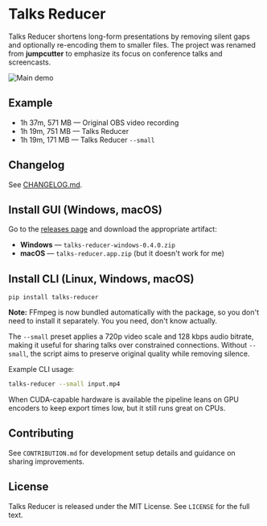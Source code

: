 # Talks Reducer
Talks Reducer shortens long-form presentations by removing silent gaps and optionally re-encoding them to smaller files. The
project was renamed from **jumpcutter** to emphasize its focus on conference talks and screencasts.

![Main demo](docs/assets/screencast-main.gif)

## Example
- 1h 37m, 571 MB — Original OBS video recording
- 1h 19m, 751 MB — Talks Reducer
- 1h 19m, 171 MB — Talks Reducer `--small`

## Changelog

See [CHANGELOG.md](CHANGELOG.md).

## Install GUI (Windows, macOS)
Go to the [releases page](https://github.com/popstas/talks-reducer/releases) and download the appropriate artifact:

- **Windows** — `talks-reducer-windows-0.4.0.zip`
- **macOS** — `talks-reducer.app.zip` (but it doesn't work for me)

## Install CLI (Linux, Windows, macOS)
```
pip install talks-reducer
```

**Note:** FFmpeg is now bundled automatically with the package, so you don't need to install it separately. You you need, don't know actually.

The `--small` preset applies a 720p video scale and 128 kbps audio bitrate, making it useful for sharing talks over constrained
connections. Without `--small`, the script aims to preserve original quality while removing silence.

Example CLI usage:

```sh
talks-reducer --small input.mp4
```

When CUDA-capable hardware is available the pipeline leans on GPU encoders to keep export times low, but it still runs great on
CPUs.

## Contributing
See `CONTRIBUTION.md` for development setup details and guidance on sharing improvements.

## License
Talks Reducer is released under the MIT License. See `LICENSE` for the full text.
